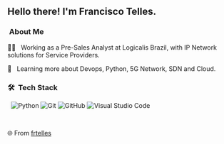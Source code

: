 <h2> Hello there! I'm Francisco Telles.</h2>

<h3>  &nbsp;About Me </h3>

 👨‍💻 &nbsp; Working as a Pre-Sales Analyst at Logicalis Brazil, with IP Network solutions for Service Providers.

🎯 &nbsp; Learning more about Devops, Python, 5G Network, SDN and Cloud.

<h3> 🛠 &nbsp;Tech Stack</h3>

 &nbsp;
  ![Python](https://img.shields.io/badge/-Python-333333?style=flat&logo=python)
  ![Git](https://img.shields.io/badge/-Git-333333?style=flat&logo=git)
  ![GitHub](https://img.shields.io/badge/-GitHub-333333?style=flat&logo=github)
  ![Visual Studio Code](https://img.shields.io/badge/-Visual%20Studio%20Code-333333?style=flat&logo=visual-studio-code&logoColor=007ACC)

<br/>

🌐  From [frtelles](https://github.com/frtelles)
